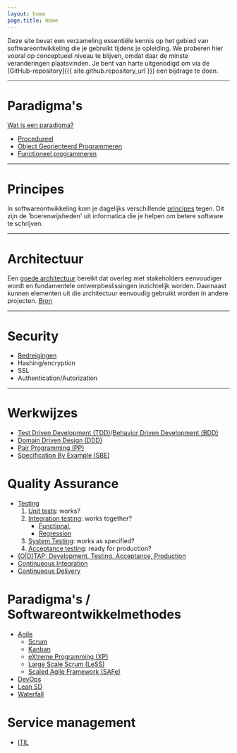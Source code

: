 ```yaml
---
layout: home
page.title: Home
---
```


Deze site bevat een verzameling essentiële kennis op het gebied van softwareontwikkeling die je gebruikt tijdens je opleiding. We proberen hier vooral op conceptueel niveau te blijven, omdat daar de minste veranderingen plaatsvinden. Je bent van harte uitgenodigd om via de [GitHub-repository]({{ site.github.repository_url }}) een bijdrage te doen.

---

# Paradigma's
[Wat is een paradigma?](https://www.freecodecamp.org/news/what-exactly-is-a-programming-paradigm/)

- [Procedureel](https://en.wikipedia.org/wiki/Procedural_programming)
- [Object Georienteerd Programmeren](paradigmas/oo)
- [Functioneel programmeren](paradigmas/f)

---

# Principes
In softwareontwikkeling kom je dagelijks verschillende [principes](principes) tegen. Dit zijn de 'boerenwijsheden' uit informatica die je helpen om betere software te schrijven.

---

# Architectuur
Een [goede architectuur](architectuur) bereikt dat overleg met stakeholders eenvoudiger wordt en fundamentele ontwerpbeslissingen inzichtelijk worden. Daarnaast kunnen elementen uit die architectuur eenvoudig gebruikt worden in andere projecten. [Bron](https://nl.wikipedia.org/wiki/Software-architectuur)

---

# Security

- [Bedreigingen](https://en.wikipedia.org/wiki/Information_security)
- Hashing/encryption
- SSL
- Authentication/Autorization

---

# Werkwijzes

- [Test Driven Development (TDD)](https://en.wikipedia.org/wiki/Test-driven_development)/[Behavior Driven Development (BDD)](https://en.wikipedia.org/wiki/Behavior-driven_development)
- [Domain Driven Design (DDD)](https://en.wikipedia.org/wiki/Domain-driven_design)
- [Pair Programming (PP)](https://en.wikipedia.org/wiki/Pair_programming)
- [Specification By Example (SBE)](https://en.wikipedia.org/wiki/Specification_by_example)

# Quality Assurance

- [Testing](https://en.wikipedia.org/wiki/Software_testing)
  1. [Unit tests](https://en.wikipedia.org/wiki/Unit_testing): works?
  2. [Integration testing](https://en.wikipedia.org/wiki/Integration_testing): works together?
     - [Functional](https://en.wikipedia.org/wiki/Functional_testing), 
     - [Regression](https://en.wikipedia.org/wiki/Regression_testing)
  3. [System Testing](https://en.wikipedia.org/wiki/System_testing): works as specified?
  4. [Acceptance testing](https://en.wikipedia.org/wiki/Software_testing#Acceptance_testing): ready for production?
- [(O|D)TAP: Development, Testing, Acceptance, Production](https://en.wikipedia.org/wiki/Development,_testing,_acceptance_and_production)
- [Continueous Integration](https://en.wikipedia.org/wiki/Continuous_integration)
- [Continueous Delivery](https://en.wikipedia.org/wiki/Continuous_delivery)


# Paradigma's / Softwareontwikkelmethodes
- [Agile](https://agilemanifesto.org/)
    - [Scrum](https://en.wikipedia.org/wiki/Scrum_(software_development))
    - [Kanban](https://en.wikipedia.org/wiki/Kanban_(development))
    - [eXtreme Programming (XP)](https://en.wikipedia.org/wiki/Extreme_programming)
    - [Large Scale Scrum (LeSS)](https://en.wikipedia.org/wiki/Scrum_(software_development)#Large-scale_Scrum)
    - [Scaled Agile Framework (SAFe)](https://en.wikipedia.org/wiki/Scaled_agile_framework)
- [DevOps](https://en.wikipedia.org/wiki/DevOps)
- [Lean SD](https://en.wikipedia.org/wiki/Lean_software_development)
- [Waterfall](https://en.wikipedia.org/wiki/Waterfall_model)

# Service management
- [ITIL](https://en.wikipedia.org/wiki/ITIL)